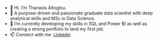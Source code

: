 - 👋 Hi, I’m Thanasis Altoglou.
- 👀 A purpose-driven and passionate graduate data scientist with deep analytical skills and MSc in Data Science.
- 🌱 I’m currently developing my skills in SQL and Power BI as well as creating a strong portfolio to land my first job.
- 📫 Connect with me: [Linkedin](www.linkedin.com/in/athanasios-altoglou)
                       
